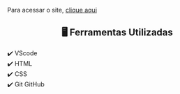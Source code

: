 Para acessar o site, <a href="https://brenosantos18.github.io/rocketseat/">clique aqui</a>


<h2 style="text-align: center;">  🖥️ Ferramentas Utilizadas</h2>

✔️ VScode <br>
✔️ HTML <br>
✔️ CSS <br>
✔️ Git GitHub <br>
